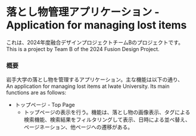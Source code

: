 # 落とし物管理アプリケーション - Application for managing lost items
これは、2024年度融合デザインプロジェクトチームBのプロジェクトです。  
This is a project by Team B of the 2024 Fusion Design Project.

### 概要
岩手大学の落とし物を管理するアプリケーション。主な機能は以下の通り、  
An application for managing lost items at Iwate University. Its main functions are as follows:
* トップページ - Top Page
  * トップページの表示を行う。機能は、落とし物の画像表示、タグによる検索機能、検索結果をフィルタリングして表示、日時による並べ替え、ページネーション、他ページへの遷移がある。
